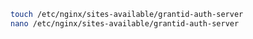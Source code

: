 ﻿```sh
touch /etc/nginx/sites-available/grantid-auth-server
nano /etc/nginx/sites-available/grantid-auth-server
```
